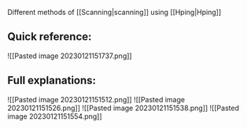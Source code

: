 Different methods of [[Scanning|scanning]] using [[Hping|Hping]]

## Quick reference:
![[Pasted image 20230121151737.png]]

## Full explanations:
![[Pasted image 20230121151512.png]]
![[Pasted image 20230121151526.png]]
![[Pasted image 20230121151538.png]]
![[Pasted image 20230121151554.png]]